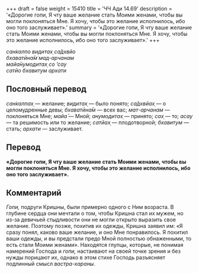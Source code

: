 +++
draft = false
weight = 15410
title = 'ЧЧ Ади 14.69'
description = '«Дорогие гопи, Я чту ваше желание стать Моими женами, чтобы вы могли поклоняться Мне. Я хочу, чтобы это желание исполнилось, ибо оно того заслуживает».'
summary = '«Дорогие гопи, Я чту ваше желание стать Моими женами, чтобы вы могли поклоняться Мне. Я хочу, чтобы это желание исполнилось, ибо оно того заслуживает».'
+++

_сан̇калпо видитах̣ са̄дхвйо  
бхаватӣна̄м̇ мад-арчанам  
майа̄нумодитах̣ со ’сау  
сатйо бхавитум архати_

## Пословный перевод

_сан̇калпах̣_ — желание; _видитах̣_ — было понято; _са̄дхвйах̣_ — о целомудренные девы; _бхаватӣна̄м_ — всех вас; _мат_\-_арчанам_ — поклоняться Мне; _майа̄_ — Мной; _анумодитах̣_ — принято; _сах̣_ — то; _асау_ — та решимость или то желание; _сатйах̣_ — плодотворной; _бхавитум_ — стать; _архати_ — заслуживает.

## Перевод

**«Дорогие гопи, Я чту ваше желание стать Моими женами, чтобы вы могли поклоняться Мне. Я хочу, чтобы это желание исполнилось, ибо оно того заслуживает».**

## Комментарий

_Гопи,_ подруги Кришны, были примерно одного с Ним возраста. В глубине сердца они мечтали о том, чтобы Кришна стал их мужем, но из-за девичьей стыдливости они не могли открыто выразить свое желание. Поэтому позже, похитив их одежды, Кришна заявил им: «Я сразу понял, каково ваше желание, и оно Мне понравилось. Я похитил ваши одежды, и вы предстали предо Мной полностью обнаженными, то есть стали Моими женами». Находятся глупцы, которые, не понимая намерений Господа и _гопи,_ настаивают на своей точке зрения и без нужды порицают их, однако в этом стихе Господь разъясняет подлинный смысл _вастра-хараны_.
